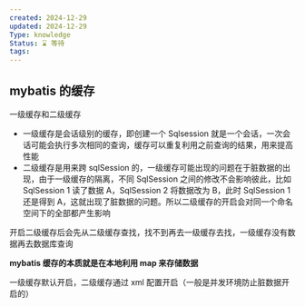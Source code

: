 ```yaml
---
created: 2024-12-29
updated: 2024-12-29
Type: knowledge
Status: ⌛️ 等待
tags:
---
```

## mybatis 的缓存

一级缓存和二级缓存
- 一级缓存是会话级别的缓存，即创建一个 Sqlsession 就是一个会话，一次会话可能会执行多次相同的查询，缓存可以重复利用之前查询的结果，用来提高性能
- 二级缓存是用来跨 sqlSession 的，一级缓存可能出现的问题在于脏数据的出现，由于一级缓存的隔离，不同 SqlSession 之间的修改不会影响彼此，比如 SqlSession 1 读了数据 A，SqlSession 2 将数据改为 B，此时 SqlSession 1 还是得到 A，这就出现了脏数据的问题。所以二级缓存的开启会对同一个命名空间下的全部都产生影响

开启二级缓存后会先从二级缓存查找，找不到再去一级缓存去找，一级缓存没有数据再去数据库查询


**mybatis 缓存的本质就是在本地利用 map 来存储数据**

一级缓存默认开启，二级缓存通过 xml 配置开启（一般是并发环境防止脏数据开启的）

